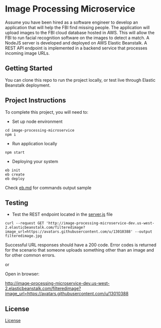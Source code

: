 # Image Processing Microservice

Assume you have been hired as a software engineer to develop an application that will help the FBI find missing people.  The application will upload images to the FBI cloud database hosted in AWS. This will allow the FBI to run facial recognition software on the images to detect a match. A NodeJS server is developed and deployed on AWS Elastic Beanstalk. 
A REST API endpoint is implemented in a backend service that processes incoming image URLs.

## Getting Started

You can clone this repo to run the project locally, or test live through Elastic Beanstalk deployment.

## Project Instructions

To complete this project, you will need to:

* Set up node environment
```shell
cd image-processing-microservice
npm i
```

* Run application locally
```shell
npm start
```

* Deploying your system 
```shell
eb init
eb create
eb deploy
```
Check [eb.md](./eb.md) for commands output sample


## Testing

* Test the REST endpoint located in the [server.js](./image-processing-microservice/server.js) file
```shell
curl --request GET 'http://image-processing-microservice-dev.us-west-2.elasticbeanstalk.com/filteredimage?image_url=https://avatars.githubusercontent.com/u/13010388' --output filteredimage.jpg
```
Successful URL responses should have a 200 code. Error codes is returned for the scenario that someone uploads something other than an image and for other common errors.

or

Open in browser:

http://image-processing-microservice-dev.us-west-2.elasticbeanstalk.com/filteredimage?image_url=https://avatars.githubusercontent.com/u/13010388

## License

[License](LICENSE.txt)
